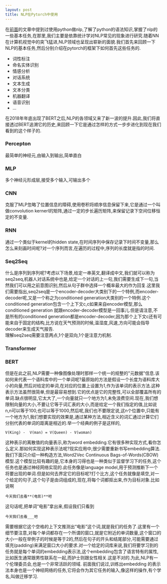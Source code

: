 ```yaml
---
layout: post
title: NLP在Pytorch中使用
---
```

在[前面]()的文章中提到过使用python做nlp,了解了python的语法知识,掌握了nlp的一些基本任务,在那里,我们主要是依靠统计学对NLP常见的现象进行研究.随着NN在计算机视觉中的突飞猛进,NLP领域也呈现出崭新的面貌.我们首先来回顾一下NLP的基本任务,然后分别介绍在pytorch的框架下如何首先这些任务的.  
- 词性标注
- 命名实体识别
- 情感分析
- 对话系统
- 文本生成
- 文本分类
- 机器翻译
- 语音识别
- ...

在2018年年底出现了BERT之后,NLP的各领域又来了新一波的提升.因此,我们将直接透过BERT追溯它的历史,来回顾一下它是通过怎样的方式一步步进化到现在我们看到的这个样子的.

### Percepton
最简单的神经元,由输入到输出,简单直白
### MLP
多个神经元形成层,接受多个输入,可输出多个
### CNN
克服了MLP忽略了位置信息的障碍,使用卷积将顺序信息保留下来,它是通过一个叫做convolution kernerl的矩阵,通过一定的步长遍历矩阵,来保留记录下空间位移恒定的不变量.
### RNN
通过一个类似于kernel的hidden state,在时间序列中保存记录下时间不变量,那么怎么来刻画时间呢?对一个序列而言,在遍历的过程中,序列的长度就是指的时间.
### Seq2Seq
什么是序列到序列呢?考虑以下场景,给定一串英文,翻译成中文,我们就可以称为seq2seq,机器人对话系统中也是,给定一个对话的上一句,我们需要生成下一句,当然我们可以用之前意图识别,然后从句子群中选择一个概率最大的作为回复.这里我们需要指出,seq2seq是一个encoder-decoder大类别下的一个特例,而encoder-decoder呢,又是一个称之为conditioned generation大类别的一个特例.这个conditioned generation包含一个上下文c,c如果来自encoder模型,那么conditioned generation 就跟encoder-decoder模型是一回事儿.但是请注意,不是所有的conditioned generation都是encoder-decoder,因为那个上下文c还有可能来自于固定的结构,比方说在天气预测的时候,温湿度,风速,方向可能会指导decoder来生成天气报告.  
理解seq2seq需要注意两点,1个是双向,1个是注意力机制.


### Transformer


### BERT

但是在此之前,NLP需要一种像图像处理时那样一个统一的规整的"元数据"信息.该如何来代表一个语料库中的一个单词呢?最原始的方法是假设一个长度为语料库大小的向量,然后对给定的单词,在对应的位置上设置为1,作为该单词的表示方法.这种表示方法虽然很简单,但是最容易想到.它的优点是它的完整性,可以全部覆盖所有的单词.缺点很明显,它太大了,一个向量就只一个地方为1,未免浪费空间.现在,我们想限制向量的大小,不要让它等于词汇表的大小,而是给定一个我们指定的值,比如说n,n可以等于100,也可以等于1000,然后呢,我们也不要限定说,这n个位置中,只能有一个地方为1,我们想要实现的效果是,通过某种方法,相近含义的词汇通过计算它们分别代表的单词的距离是相近的.举一个经典的例子是这样的,
```
V(King) -  V(man) = V(Queen) - V(woman)

```
这种表示的离散值的向量表示,称为word embedding.它有很多种实现方式,看你怎么定义.那如何实现这种表示法呢?现实应用中,很少需要重新书写embedding算法.我们下面只介绍一种构造方法,Word2Vec Continuous Bags-of-Words(CBOW)模型.这个模型比较有趣的是,它本身的习得也是一种类似于监督学习下的任务,这个任务也是通过神经网络实现的.此任务像是language model,用于预测推断下一个将要出现的单词.但是如何去界定它的目标呢?打个比方,这个任务就像是填空,对一个给定的句子,这个句子是由词组成的,现在,将每个词都抠出来,作为目标对象.比如说啊
```
今天我们去看**(电影)**吧
```
这句话呢,把单词“电影”拿出来,假设我们只看到
```
今天我们去看___吧
```
需要根据它这个空格的上下文推测出“电影”这个词,就是我们的任务了.这里有一个细节要注意,对每个单词都存在一个所谓的窗口,就是它附近的单词数量,这个窗口的大小一般在举例子的时候是等于2的,然后在句子的开头和结尾部分,可能需要通过填充(padding)来满足窗口大小的要求.对一个给定的词库来说,我们将要学习到的任务就是每个单词的embedding表示法,这个embedding包含了语言特有的属性,比如医生通常跟男性联系在一起,而护士则跟女性相关.这是不对的.为此,NLP有一个伦理委员会,也是一个非常活跃的领域.
前面我们说过,训练出embedding 的表示法本身也是一个神经网络的任务,它将会作为其它任务的输入,像这样的操作,有个学名,叫做迁移学习.